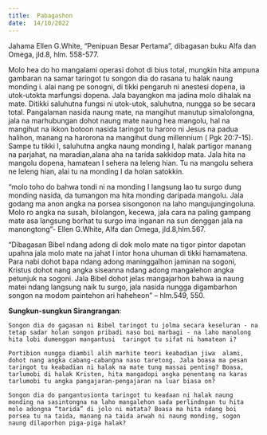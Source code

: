```yaml
---
title:  Pabagashon
date:  14/10/2022
---
```


Jahama Ellen G.White, “Penipuan Besar Pertama”, dibagasan buku Alfa dan Omega, jld.8, hlm. 558-577.

Molo hea do ho mangalami operasi dohot di bius total, mungkin hita ampuna gambaran na samar taringot tu songon dia do rasana tu halak naung monding i. alai nang pe sonogni, di tikki pengaruh ni anestesi dopena, ia utok-utokta marfungsi dopena. Jala bayangkon ma jadina molo dihalak na mate. Ditikki saluhutna fungsi ni utok-utok, saluhutna, nungga so be secara total. Pangalaman nasida naung mate, na mangihut manutup simalolongna, jala na marhubungan dohot naung mate naung hea mangolu, hal na mangihut na ikkon botoon nasida taringot tu haroro ni Jesus na padua halihon, manang na harorona na mangihut dung millennium ( Pgk 20:7-15). Sampe tu tikki I, saluhutna angka naung monding I, halak partigor manang na parjahat, na maradian,alana aha na tarida sakkidop mata. Jala hita na mangolu dopena, hamatean I sehera na leleng hian. Tu na mangolu sehera ne leleng hian, alai tu na monding I da holan satokkin.

“molo toho do bahwa tondi ni na monding I langsung lao tu surgo dung monding nasida, da tumangon ma hita monding daripada mangolu. Jala godang ma anon angka na porsea sisongonon na laho mangujungingoluna. Molo ro angka na susah, bilolangon, kecewa, jala cara na paling gampang mate asa langsung  borhat tu surgo ima inganan na sun denggan jala na manongtong”- Ellen G.White, Alfa dan Omega, jld.8,hlm.567.

“Dibagasan Bibel ndang adong di dok molo mate na tigor pintor dapotan upahna jala molo mate na jahat I intor hona uhuman di tikki hamamatena. Para nabi dohot bapa ndang adong maninggalhon jaminan na sogoni, Kristus dohot nang angka siseanna ndang adong mangalehon angka petunjuk na sogoni. Jala Bibel dohot jelas mangajarhon bahwa ia naung matei ndang langsung naik tu surgo, jala nasida nungga digambarhon songon na modom paintehon ari haheheon” – hlm.549, 550.

**Sungkun-sungkun Sirangrangan**:

`Songon dia do gagasan ni Bibel taringot tu jolma secara keseluran - na tetap sadar holan songon pribadi naso boi marbagi - na laho manolong hita lobi dumenggan mangantusi  taringot tu sifat ni hamatean i?`

`Portibion nungga diambil alih marhite teori keabadian jiwa  alami, dohot nang angka cabang-cabangna naso taretong. Jala boasa ma pesan taringot tu keabadian ni halak na mate tung massai penting? Boasa, tarlumobi di halak Kristen, hita mangadopi angka penentang na karas tarlumobi tu angka pangajaran-pengajaran na luar biasa on?`

`Songon dia do pangantusionta taringot tu keadaan ni halak naung monding na sasintongna na laho mangalehon sada perlindngan tu hita molo adongna “tarida” di jolo ni matata? Boasa ma hita ndang boi porsea tu na taida, manang na taida arwah ni naung monding, sogon naung dilaporhon piga-piga halak?`